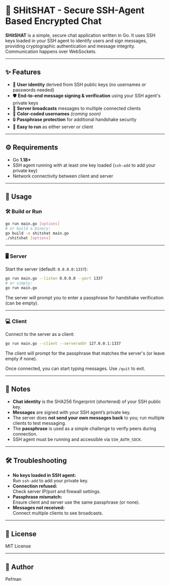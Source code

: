 # 🚀 SHitSHAT - Secure SSH-Agent Based Encrypted Chat

**SHitSHAT** is a simple, secure chat application written in Go. It uses SSH keys loaded in your SSH agent to identify users and sign messages, providing cryptographic authentication and message integrity. Communication happens over WebSockets.

---

## ✨ Features

- 🔑 **User identity** derived from SSH public keys (no usernames or passwords needed)
- 🛡️ **End-to-end message signing & verification** using your SSH agent's private keys
- 📢 **Server broadcasts** messages to multiple connected clients
- 🎨 **Color-coded usernames** _(coming soon)_
- 🔒 **Passphrase protection** for additional handshake security
- 🔁 **Easy to run** as either server or client

---

## ⚙️ Requirements

- Go **1.18+**
- SSH agent running with at least one key loaded (`ssh-add` to add your private key)
- Network connectivity between client and server

---

## 🚦 Usage

### 🛠️ Build or Run

```sh
go run main.go [options]
# or build a binary:
go build -o shitshat main.go
./shitshat [options]
```

---

### 🖥️ Server

Start the server (default: `0.0.0.0:1337`):

```sh
go run main.go --listen 0.0.0.0 --port 1337
# or simply:
go run main.go
```

The server will prompt you to enter a passphrase for handshake verification (can be empty).

---

### 💻 Client

Connect to the server as a client:

```sh
go run main.go --client --serveraddr 127.0.0.1:1337
```

The client will prompt for the passphrase that matches the server's (or leave empty if none).

Once connected, you can start typing messages. Use `/quit` to exit.

---

## 📝 Notes

- **Chat identity** is the SHA256 fingerprint (shortened) of your SSH public key.
- **Messages** are signed with your SSH agent’s private key.
- The server does **not send your own messages back** to you; run multiple clients to test messaging.
- The **passphrase** is used as a simple challenge to verify peers during connection.
- SSH agent must be running and accessible via `SSH_AUTH_SOCK`.

---

## 🛠️ Troubleshooting

- **No keys loaded in SSH agent:**  
  Run `ssh-add` to add your private key.
- **Connection refused:**  
  Check server IP/port and firewall settings.
- **Passphrase mismatch:**  
  Ensure client and server use the same passphrase (or none).
- **Messages not received:**  
  Connect multiple clients to see broadcasts.

---

## 📄 License

MIT License

---

## 👤 Author

Pefman